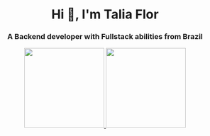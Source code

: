 <h1 align="center">Hi 👋, I'm Talia Flor</h1>
<h3 align="center">A Backend developer with Fullstack abilities from Brazil</h3>

<div align="center">
  <a href="https://github.com/TaliaFlor">
  <img height="180em" src="https://github-readme-stats.vercel.app/api?username=TaliaFlor&show_icons=true&theme=dracula&include_all_commits=true&count_private=true"/>
  <img height="180em" src="https://github-readme-stats.vercel.app/api/top-langs/?username=TaliaFlor&layout=compact&langs_count=7&theme=dracula"/>
</div>

  
